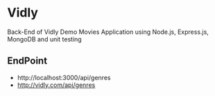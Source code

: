 # Vidly

Back-End of Vidly Demo Movies Application using Node.js, Express.js, MongoDB and unit testing

## EndPoint

-   http://localhost:3000/api/genres
-   http://vidly.com/api/genres
